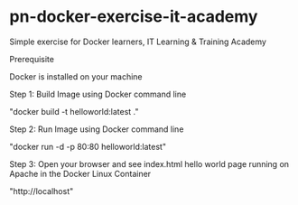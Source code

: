 # pn-docker-exercise-it-academy
Simple exercise for Docker learners, IT Learning & Training Academy


Prerequisite

Docker is installed on your machine

Step 1: Build Image using Docker command line

"docker build -t helloworld:latest ."

Step 2: Run Image using Docker command line

"docker run -d -p 80:80 helloworld:latest"

Step 3: Open your browser and see index.html hello world page running on Apache in the Docker Linux Container

"http://localhost"
